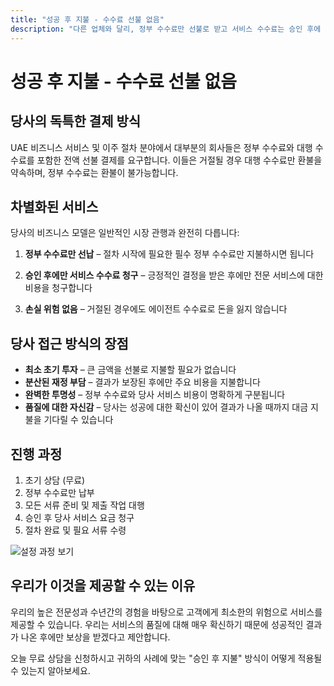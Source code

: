 ```yaml
---
title: "성공 후 지불 - 수수료 선불 없음"
description: "다른 업체와 달리, 정부 수수료만 선불로 받고 서비스 수수료는 승인 후에 청구합니다. 위험 부담 없이 완벽한 투명성과 결과를 보장합니다."
---
```


# 성공 후 지불 - 수수료 선불 없음

## 당사의 독특한 결제 방식

UAE 비즈니스 서비스 및 이주 절차 분야에서 대부분의 회사들은 정부 수수료와 대행 수수료를 포함한 전액 선불 결제를 요구합니다. 이들은 거절될 경우 대행 수수료만 환불을 약속하며, 정부 수수료는 환불이 불가능합니다.

## 차별화된 서비스

당사의 비즈니스 모델은 일반적인 시장 관행과 완전히 다릅니다:

1. **정부 수수료만 선납** – 절차 시작에 필요한 필수 정부 수수료만 지불하시면 됩니다
2. **승인 후에만 서비스 수수료 청구** – 긍정적인 결정을 받은 후에만 전문 서비스에 대한 비용을 청구합니다

3. **손실 위험 없음** – 거절된 경우에도 에이전트 수수료로 돈을 잃지 않습니다

## 당사 접근 방식의 장점

- **최소 초기 투자** – 큰 금액을 선불로 지불할 필요가 없습니다
- **분산된 재정 부담** – 결과가 보장된 후에만 주요 비용을 지불합니다
- **완벽한 투명성** – 정부 수수료와 당사 서비스 비용이 명확하게 구분됩니다
- **품질에 대한 자신감** – 당사는 성공에 대한 확신이 있어 결과가 나올 때까지 대금 지불을 기다릴 수 있습니다

## 진행 과정

1. 초기 상담 (무료)
2. 정부 수수료만 납부
3. 모든 서류 준비 및 제출 작업 대행
4. 승인 후 당사 서비스 요금 청구
5. 절차 완료 및 필요 서류 수령

![설정 과정 보기](/img/post-payment-process.svg)

## 우리가 이것을 제공할 수 있는 이유

우리의 높은 전문성과 수년간의 경험을 바탕으로 고객에게 최소한의 위험으로 서비스를 제공할 수 있습니다. 우리는 서비스의 품질에 대해 매우 확신하기 때문에 성공적인 결과가 나온 후에만 보상을 받겠다고 제안합니다.

오늘 무료 상담을 신청하시고 귀하의 사례에 맞는 "승인 후 지불" 방식이 어떻게 적용될 수 있는지 알아보세요.